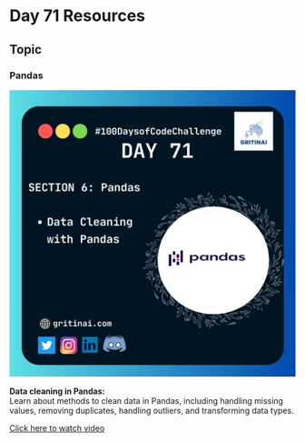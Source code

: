 # Day 71 Resources

## Topic

### Pandas

![100 days of code Day 71](https://github.com/GritinAI/100daysofcode2.0/blob/main/Images/Day71.jpg)

**Data cleaning in Pandas:**  
Learn about methods to clean data in Pandas, including handling missing values, removing duplicates, handling outliers, and transforming data types.

[Click here to watch video](https://youtu.be/bDhvCp3_lYw?si=RR7Ol1n-IdlfXFcf)










